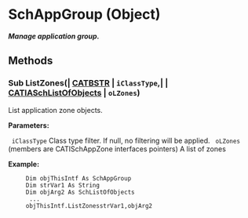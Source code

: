 # SchAppGroup (Object)

**_Manage application group._**

## Methods

### Sub **ListZones**(| [CATBSTR](../System/typedef_CATBSTR_8129.md) | `iClassType`,| | [CATIASchListOfObjects](../CATSchPlatformInterfaces/interface_SchListOfObjects_53274.md) | `oLZones`)

   List application zone objects.

**Parameters:**

` iClassType`      Class type filter. If null, no filtering will be applied.
` oLZones`      (members are CATISchAppZone interfaces pointers) A list of zones

**Example:**

```VBScript
     Dim objThisIntf As SchAppGroup
     Dim strVar1 As String
     Dim objArg2 As SchListOfObjects
      ...
     objThisIntf.ListZonesstrVar1,objArg2

```